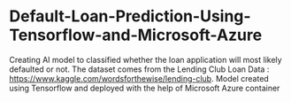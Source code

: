 # Default-Loan-Prediction-Using-Tensorflow-and-Microsoft-Azure
Creating AI model to classified whether the loan application will most likely defaulted or not.
The dataset comes from the Lending Club Loan Data : https://www.kaggle.com/wordsforthewise/lending-club.
Model created using Tensorflow and deployed with the help of Microsoft Azure container
